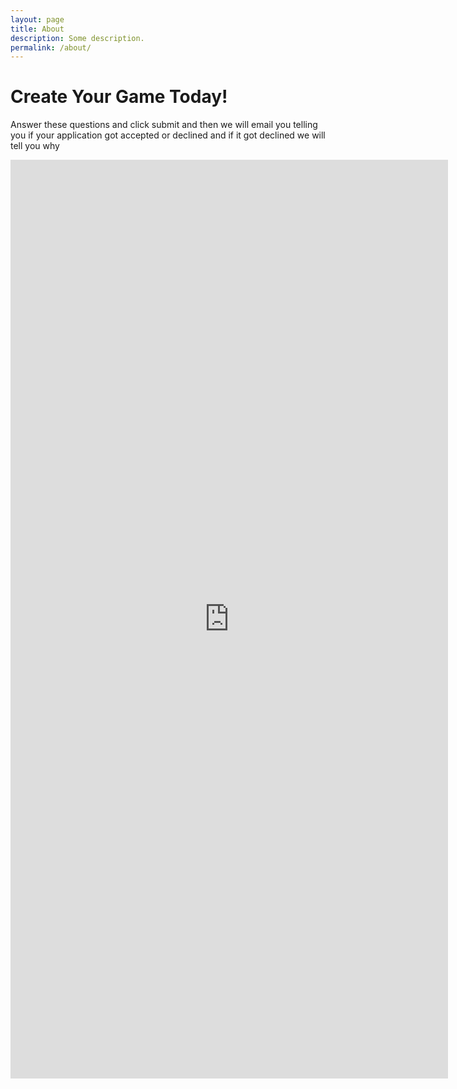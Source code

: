```yaml
---
layout: page
title: About
description: Some description.
permalink: /about/
---
```




# Create Your Game Today!

Answer these questions and click submit and then we will email you telling you if your application got accepted or declined and if it got declined we will tell you why

<iframe src="https://docs.google.com/forms/d/e/1FAIpQLSeJuyd5hi_YH7JByIGTG0NFE8-i5m2kwYOT39LkzFA7jjuvcw/viewform?embedded=true" width="700" height="1470" frameborder="0" marginheight="0" marginwidth="0">Loading...</iframe>
